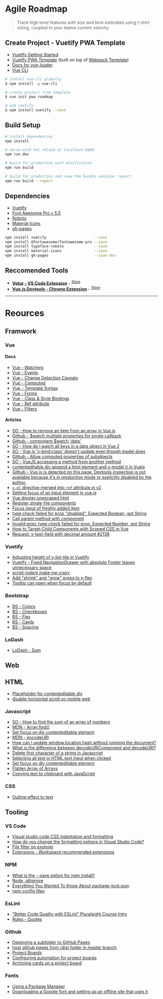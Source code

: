 # Agile Roadmap

> Track high level features with size and time estimates using t-shirt sizing, coupled to your teams current velocity

## Create Project - Vuetify PWA Template

* [Vuetify Getting Started](https://vuetifyjs.com/en/getting-started/quick-start#new-applications)
* [Vuetify PWA Template](https://github.com/vuejs-templates/pwa/tree/master) (built on top of [Webpack Template](http://vuejs-templates.github.io/webpack/))
* [Docs for vue-loader](http://vuejs.github.io/vue-loader).
* [Vue CLI](https://cli.vuejs.org/guide/installation.html)

```bash
# install vue-cli globally
$ npm install -g vue-cli

# create project from template
$ vue init pwa roadmap

# add vuetify
$ npm install vuetify --save
```

## Build Setup

``` bash
# install dependencies
npm install

# serve with hot reload at localhost:8080
npm run dev

# build for production with minification
npm run build

# build for production and view the bundle analyzer report
npm run build --report
```

## Dependencies

* [Vuetify](https://vuetifyjs.com/en/)
* [Font Awesome Pro v 5.5](https://fontawesome.com/)
* [Roboto](https://fonts.google.com/specimen/Roboto)
* [Material Icons](https://material.io/tools/icons/?style=baseline)
* [gh-pages](https://github.com/tschaub/gh-pages)

```bash
npm install vuetify                      --save
npm install @fortawesome/fontawesome-pro --save
npm install typeface-roboto              --save
npm install material-icons               --save
npm install gh-pages                     --save-dev
```

## Reccomended Tools

* [**Vetur - VS Code Extension**](https://github.com/vuejs/vetur) - <sup>[Store](https://marketplace.visualstudio.com/items?itemName=octref.vetur)</sup>
* [**Vue.js Devtools - Chrome Extension**](https://github.com/vuejs/vue-devtools)  - <sup>[Store](https://chrome.google.com/webstore/detail/vuejs-devtools/ljjemllljcmogpfapbkkighbhhppjdbg)</sup>
-----

# Reources

## Framwork

### Vue

#### Docs

* [Vue - Watchers](https://vuejs.org/v2/guide/computed.html#Watchers)
* [Vue - Events](https://vuejs.org/v2/guide/events.html)
* [Vue - Change Detection Caveats](https://vuejs.org/v2/guide/reactivity.html#Change-Detection-Caveats)
* [Vue - Computed](https://vuejs.org/v2/guide/computed.html)
* [Vue - Template Syntax](https://vuejs.org/v2/guide/syntax.html)
* [Vue - Forms](https://vuejs.org/v2/guide/forms.html)
* [Vue - Class & Style Bindings](https://vuejs.org/v2/guide/class-and-style.html)
* [Vue - Ref attribute](https://vuejs.org/v2/api/#ref)
* [Vue - Filters](https://vuejs.org/v2/guide/filters.html)

#### Articles

* [SO - How to remove an item from an array in Vue.js](https://stackoverflow.com/a/51083437/1366033)
* [Github - $watch multiple properties for single callback](https://github.com/vuejs/vue/issues/844)
* [Github - component $watch 'data'](https://github.com/vuejs/vue/issues/2558)
* [SO - How do I watch all keys in a data object in Vue 2](https://stackoverflow.com/q/41626565/1366033)
* [SO - Vue.js 'v-bind:class' doesn't update even though model does](https://stackoverflow.com/q/41185809/1366033)
* [Github - Allow computed properties of subobjects](https://github.com/vuejs/vue/issues/1964)
* [SO - VueJS accessing a method from another method](https://stackoverflow.com/questions/40707738/vuejs-accessing-a-method-from-another-method#comment77077432_40708474)
* [contenteditable div append a html element and v-model it in Vuejs](https://stackoverflow.com/q/46487619/1366033)
* [Github - Vue.js is detected on this page. Devtools inspection is not available because it's in production mode or explicitly disabled by the author.](https://github.com/vuejs/vue-devtools/issues/190)
* [`v-el` directive merged into `ref` attribute in v2](https://vuejs.org/v2/guide/migration.html#v-el-and-v-ref-replaced)
* [Setting focus of an input element in vue.js](https://stackoverflow.com/q/34941829/1366033)
* [Vue display unescaped html](https://stackoverflow.com/q/30877491/1366033)
* [Register single-file components](https://stackoverflow.com/a/44568550/1366033)
* [Focus input of freshly added item](https://stackoverflow.com/a/39537367/1366033)
* [type check failed for prop "disabled". Expected Boolean, got String](https://github.com/bootstrap-vue/bootstrap-vue/issues/2072)
* [Call parent method with component](https://stackoverflow.com/a/53491856/1366033)
* [Invalid prop: type check failed for prop. Expected Number, got String](https://stackoverflow.com/a/53492345/1366033)
* [How to Target Child Components with Scoped CSS in Vue](https://bambielli.com/til/2018-08-19-how-to-target-child-components-with-scoped-css-in-vue/)
* [Request: v-text-field with decimal amount #2138](https://github.com/vuetifyjs/vuetify/issues/2138)

### Vuetify

* [Adjusting height of v-list-tile in Vuetify](https://stackoverflow.com/a/53454019/1366033)
* [Vuetify - Fixed NavigationDrawer with absolute Footer leaves unnecessary space](https://stackoverflow.com/q/52408935/1366033)
* [script-indent make me crazy](https://github.com/vuejs/eslint-plugin-vue/issues/362)
* [Add "shrink" and "grow" props to v-flex](https://github.com/vuetifyjs/vuetify/issues/1894)
* [Tooltip can open when focus by default](https://github.com/vuetifyjs/vuetify/issues/4112)

### Bootstrap

* [BS - Colors](https://getbootstrap.com/docs/4.0/utilities/colors/)
* [BS - Checkboxes](https://getbootstrap.com/docs/4.0/components/forms/#checkboxes-and-radios)
* [BS - Flex](https://getbootstrap.com/docs/4.1/utilities/flex/)
* [BS - Cards](https://getbootstrap.com/docs/4.1/components/card/)
* [BS - Spacing](https://getbootstrap.com/docs/4.1/utilities/spacing/)

### LoDash

* [LoDash - Sum](https://lodash.com/docs/4.17.11#sum)


## Web

## HTML

* [Placeholder for contenteditable div](https://stackoverflow.com/a/24827239/1366033)
* [disable horizontal scroll on mobile web](https://stackoverflow.com/a/36380425/1366033)


### Javascript

* [SO - How to find the sum of an array of numbers](https://stackoverflow.com/a/43363105/1366033)
* [MDN - Array.find()](https://developer.mozilla.org/en-US/docs/Web/JavaScript/Reference/Global_Objects/Array/find)
* [Set focus on div contenteditable element](https://stackoverflow.com/q/2388164/1366033)
* [MDN - encodeURI](https://developer.mozilla.org/en-US/docs/Web/JavaScript/Reference/Global_Objects/encodeURI)
* [How can I update window.location.hash without jumping the document?](https://stackoverflow.com/q/3870057/1366033)
* [What is the difference between decodeURIComponent and decodeURI?](https://stackoverflow.com/q/747641/1366033)
* [Delete first character of a string in Javascript](https://stackoverflow.com/q/4564414/1366033)
* [Selecting all text in HTML text input when clicked](https://stackoverflow.com/q/4067469/1366033)
* [Set focus on div contenteditable element](https://stackoverflow.com/q/2388164/1366033)
* [Flatten Array of Arrays](https://stackoverflow.com/a/18307218/1366033)
* [Copying text to clipboard with JavaScript](https://hackernoon.com/copying-text-to-clipboard-with-javascript-df4d4988697f)

### CSS

* [Outline effect to text](https://stackoverflow.com/q/4919076/1366033)

## Tooling

### VS Code 

* [Visual studio code CSS indentation and formatting](https://stackoverflow.com/q/37739375/1366033)
* [How do you change the formatting options in Visual Studio Code?](https://github.com/Microsoft/vscode/issues/1533)
* [File filter on explorer](https://github.com/Microsoft/vscode/issues/36206)
* [Extensions - Workspace recommended extensions](https://code.visualstudio.com/docs/editor/extension-gallery#_workspace-recommended-extensions)

### NPM

* [What is the --save option for npm install?](https://stackoverflow.com/q/19578796/1366033)
* [Node .gitignore](https://github.com/github/gitignore/blob/master/Node.gitignore)
* [Everything You Wanted To Know About package-lock.json](https://medium.com/coinmonks/everything-you-wanted-to-know-about-package-lock-json-b81911aa8ab8)
* [npm config files](https://docs.npmjs.com/files/npmrc)

### EsLint

* ["Better Code Quality with ESLint" Pluralsight Course Intro](https://www.youtube.com/watch?v=hppJw2REb8g)
* [Rules - Quotes](http://eslint.org/docs/rules/quotes)

### Github

* [Deploying a subfolder to GitHub Pages](https://gist.github.com/cobyism/4730490)
* [host github pages from /dist folder in master branch](https://stackoverflow.com/a/53463860/1366033)
* [Project Boards](https://help.github.com/articles/about-project-boards/)
* [Configuring automation for project boards](https://help.github.com/articles/configuring-automation-for-project-boards/)
* [Archiving cards on a project board](https://help.github.com/articles/archiving-cards-on-a-project-board/)

### Fonts

* [Using a Package Manager](https://fontawesome.com/how-to-use/on-the-web/setup/using-package-managers)
* [Downloading a Google font and setting up an offline site that uses it](https://stackoverflow.com/a/53470702/1366033)